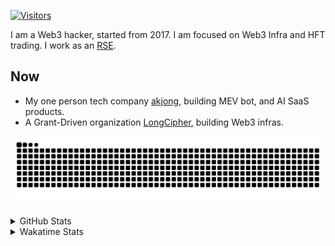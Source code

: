 <!-- markdownlint-disable MD041 MD010 MD033 -->
[![Visitors](https://api.visitorbadge.io/api/daily?path=Akagi201%2FAkagi201&label=Visitors%20Today&countColor=%2337d67a)](https://visitorbadge.io/status?path=Akagi201%2FAkagi201)

I am a Web3 hacker, started from 2017. I am focused on Web3 Infra and HFT trading.
I work as an [RSE](https://us-rse.org/about/what-is-an-rse/).

## Now

* My one person tech company [akjong](https://github.com/akjong), building MEV bot, and AI SaaS products.
* A Grant-Driven organization [LongCipher](https://github.com/longcipher), building Web3 infras.

[![github contribution grid snake animation](https://raw.githubusercontent.com/Akagi201/Akagi201/output/github-contribution-grid-snake.svg#gh-light-mode-only)](https://github.com/Akagi201)

<details>
<summary>GitHub Stats</summary>
  <a href="https://github.com/Akagi201"><img alt="Profile Detail" src="https://raw.githubusercontent.com/Akagi201/Akagi201/master/profile-summary-card-output/dracula/0-profile-details.svg" /></a>
  <a href="https://github.com/Akagi201"><img alt="Github Stats" src="https://raw.githubusercontent.com/Akagi201/Akagi201/master/profile-summary-card-output/dracula/3-stats.svg" /></a>
  <a href="https://github.com/Akagi201"><img alt="Lang By Commits" src="https://raw.githubusercontent.com/Akagi201/Akagi201/master/profile-summary-card-output/dracula/2-most-commit-language.svg" /></a>
</details>

<details>
<summary>Wakatime Stats</summary>
<br>

<!--START_SECTION:waka-->

```txt
From: 12 May 2025 - To: 19 May 2025

Total Time: 17 hrs 41 mins

Other        11 hrs 18 mins  ████████████████░░░░░░░░░   63.94 %
sh           1 hr 31 mins    ██░░░░░░░░░░░░░░░░░░░░░░░   08.65 %
Markdown     1 hr 23 mins    ██░░░░░░░░░░░░░░░░░░░░░░░   07.87 %
TypeScript   1 hr 21 mins    ██░░░░░░░░░░░░░░░░░░░░░░░   07.65 %
Rust         51 mins         █▒░░░░░░░░░░░░░░░░░░░░░░░   04.83 %
Shell        44 mins         █░░░░░░░░░░░░░░░░░░░░░░░░   04.23 %
TOML         18 mins         ▒░░░░░░░░░░░░░░░░░░░░░░░░   01.75 %
SSH Config   7 mins          ▒░░░░░░░░░░░░░░░░░░░░░░░░   00.68 %
JSON         2 mins          ░░░░░░░░░░░░░░░░░░░░░░░░░   00.25 %
XML          0 secs          ░░░░░░░░░░░░░░░░░░░░░░░░░   00.09 %
```

<!--END_SECTION:waka-->

</details>
